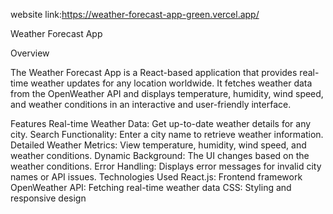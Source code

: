 website link:https://weather-forecast-app-green.vercel.app/

Weather Forecast App

Overview

The Weather Forecast App is a React-based application that provides real-time weather updates for any location worldwide. It fetches weather data from the OpenWeather API and displays temperature, humidity, wind speed, and weather conditions in an interactive and user-friendly interface.

Features
Real-time Weather Data: Get up-to-date weather details for any city.
Search Functionality: Enter a city name to retrieve weather information.
Detailed Weather Metrics: View temperature, humidity, wind speed, and weather conditions.
Dynamic Background: The UI changes based on the weather conditions.
Error Handling: Displays error messages for invalid city names or API issues.
Technologies Used
React.js: Frontend framework
OpenWeather API: Fetching real-time weather data
CSS: Styling and responsive design
